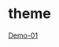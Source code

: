 # theme
<a href="https://tariqul966.github.io/html_css_theme/search-engine3/search2" target="_blank">Demo-01</a>
